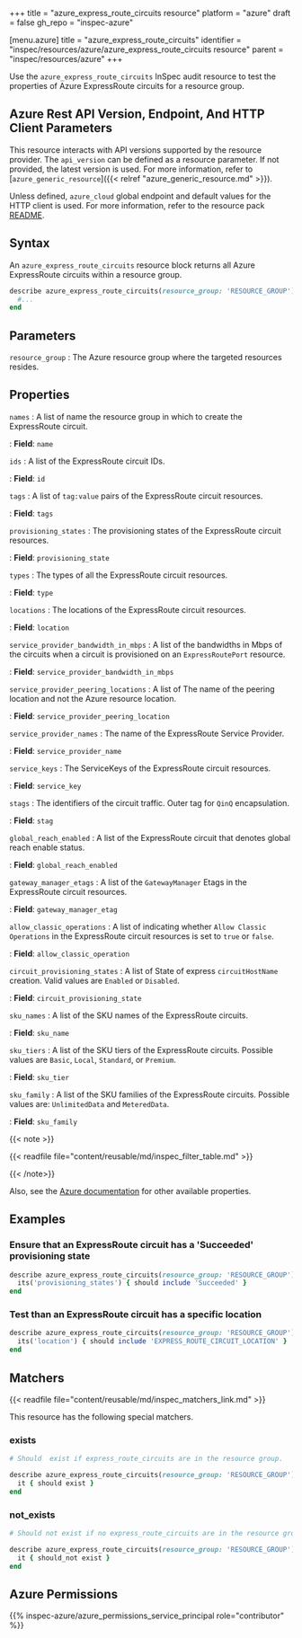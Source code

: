 +++
title = "azure_express_route_circuits resource"
platform = "azure"
draft = false
gh_repo = "inspec-azure"

[menu.azure]
title = "azure_express_route_circuits"
identifier = "inspec/resources/azure/azure_express_route_circuits resource"
parent = "inspec/resources/azure"
+++

Use the `azure_express_route_circuits` InSpec audit resource to test the properties of Azure ExpressRoute circuits for a resource group.

## Azure Rest API Version, Endpoint, And HTTP Client Parameters

This resource interacts with API versions supported by the resource provider. The `api_version` can be defined as a resource parameter.
If not provided, the latest version is used. For more information, refer to [`azure_generic_resource`]({{< relref "azure_generic_resource.md" >}}).

Unless defined, `azure_cloud` global endpoint and default values for the HTTP client is used. For more information, refer to the resource pack [README](https://github.com/inspec/inspec-azure/blob/main/README.md).

## Syntax

An `azure_express_route_circuits` resource block returns all Azure ExpressRoute circuits within a resource group.

```ruby
describe azure_express_route_circuits(resource_group: 'RESOURCE_GROUP') do
  #...
end
```

## Parameters

`resource_group`
: The Azure resource group where the targeted resources resides.

## Properties

`names`
: A list of name the resource group in which to create the ExpressRoute circuit.

: **Field**: `name`

`ids`
: A list of the ExpressRoute circuit IDs.

: **Field**: `id`

`tags`
: A list of `tag:value` pairs of the ExpressRoute circuit resources.

: **Field**: `tags`

`provisioning_states`
: The provisioning states of the ExpressRoute circuit resources.

: **Field**: `provisioning_state`

`types`
: The types of all the ExpressRoute circuit resources.

: **Field**: `type`

`locations`
: The locations of the ExpressRoute circuit resources.

: **Field**: `location`

`service_provider_bandwidth_in_mbps`
: A list of the bandwidths in Mbps of the circuits when a circuit is provisioned on an `ExpressRoutePort` resource.

: **Field**: `service_provider_bandwidth_in_mbps`

`service_provider_peering_locations`
: A list of The name of the peering location and not the Azure resource location.

: **Field**: `service_provider_peering_location`

`service_provider_names`
: The name of the ExpressRoute Service Provider.

: **Field**: `service_provider_name`

`service_keys`
: The ServiceKeys of the ExpressRoute circuit resources.

: **Field**: `service_key`

`stags`
: The identifiers of the circuit traffic. Outer tag for `QinQ` encapsulation.

: **Field**: `stag`

`global_reach_enabled`
: A list of the ExpressRoute circuit that denotes global reach enable status.

: **Field**: `global_reach_enabled`

`gateway_manager_etags`
: A list of the `GatewayManager` Etags in the ExpressRoute circuit resources.

: **Field**: `gateway_manager_etag`

`allow_classic_operations`
: A list of indicating whether `Allow Classic Operations` in the ExpressRoute circuit resources is set to `true` or `false`.

: **Field**: `allow_classic_operation`

`circuit_provisioning_states`
: A list of State of express `circuitHostName` creation. Valid values are `Enabled` or `Disabled`.

: **Field**: `circuit_provisioning_state`

`sku_names`
: A list of the SKU names of the ExpressRoute circuits.

: **Field**: `sku_name`

`sku_tiers`
: A list of the SKU tiers of the ExpressRoute circuits. Possible values are `Basic`, `Local`, `Standard`, or `Premium`.

: **Field**: `sku_tier`

`sku_family`
: A list of the SKU families of the ExpressRoute circuits. Possible values are: `UnlimitedData` and `MeteredData`.

: **Field**: `sku_family`

{{< note >}}

{{< readfile file="content/reusable/md/inspec_filter_table.md" >}}

{{< /note>}}

Also, see the [Azure documentation](https://docs.microsoft.com/en-us/rest/api/expressroute/express-route-circuits/list?tabs=HTTP) for other available properties.

## Examples

### Ensure that an ExpressRoute circuit has a 'Succeeded' provisioning state

```ruby
describe azure_express_route_circuits(resource_group: 'RESOURCE_GROUP') do
  its('provisioning_states') { should include 'Succeeded' }
end
```

### Test than an ExpressRoute circuit has a specific location

```ruby
describe azure_express_route_circuits(resource_group: 'RESOURCE_GROUP') do
  its('location') { should include 'EXPRESS_ROUTE_CIRCUIT_LOCATION' }
end
```

## Matchers

{{< readfile file="content/reusable/md/inspec_matchers_link.md" >}}

This resource has the following special matchers.

### exists

```ruby
# Should  exist if express_route_circuits are in the resource group.

describe azure_express_route_circuits(resource_group: 'RESOURCE_GROUP') do
  it { should exist }
end
```

### not_exists

```ruby
# Should not exist if no express_route_circuits are in the resource group

describe azure_express_route_circuits(resource_group: 'RESOURCE_GROUP') do
  it { should_not exist }
end
```

## Azure Permissions

{{% inspec-azure/azure_permissions_service_principal role="contributor" %}}
